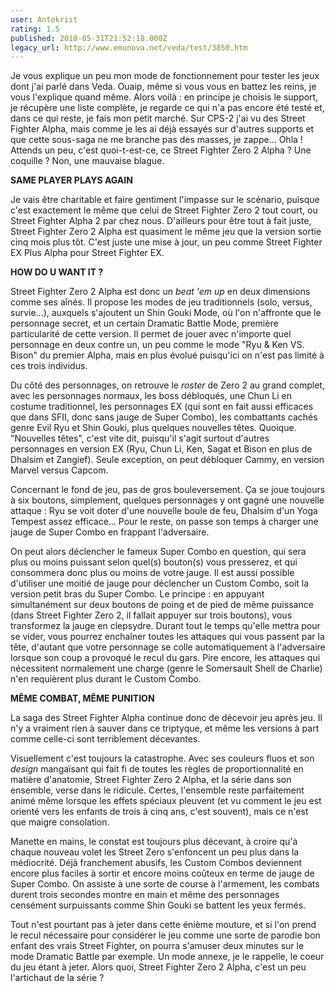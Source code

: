 ```yaml
---
user: Antekrist
rating: 1.5
published: 2010-05-31T21:52:18.000Z
legacy_url: http://www.emunova.net/veda/test/3850.htm
---
```

Je vous explique un peu mon mode de fonctionnement pour tester les jeux dont j'ai parlé dans Veda. Ouaip, même si vous vous en battez les reins, je vous l'explique quand même. Alors voilà : en principe je choisis le support, je récupère une liste complète, je regarde ce qui n'a pas encore été testé et, dans ce qui reste, je fais mon petit marché. Sur CPS-2 j'ai vu des Street Fighter Alpha, mais comme je les ai déjà essayés sur d'autres supports et que cette sous-saga ne me branche pas des masses, je zappe... Ohla ! Attends un peu, c'est quoi-t-est-ce, ce Street Fighter Zero 2 Alpha ? Une coquille ? Non, une mauvaise blague.  

  

**SAME PLAYER PLAYS AGAIN**  

Je vais être charitable et faire gentiment l'impasse sur le scénario, puisque c'est exactement le même que celui de Street Fighter Zero 2 tout court, ou Street Fighter Alpha 2 par chez nous. D'ailleurs pour être tout à fait juste, Street Fighter Zero 2 Alpha est quasiment le même jeu que la version sortie cinq mois plus tôt. C'est juste une mise à jour, un peu comme Street Fighter EX Plus Alpha pour Street Fighter EX.  

  

**HOW DO U WANT IT ?**  

Street Fighter Zero 2 Alpha est donc un _beat 'em up_ en deux dimensions comme ses aînés. Il propose les modes de jeu traditionnels (solo, versus, survie...), auxquels s'ajoutent un Shin Gouki Mode, où l'on n'affronte que le personnage secret, et un certain Dramatic Battle Mode, première particularité de cette version. Il permet de jouer avec n'importe quel personnage en deux contre un, un peu comme le mode "Ryu & Ken VS. Bison" du premier Alpha, mais en plus évolué puisqu'ici on n'est pas limité à ces trois individus.  

Du côté des personnages, on retrouve le _roster_ de Zero 2 au grand complet, avec les personnages normaux, les boss débloqués, une Chun Li en costume traditionnel, les personnages EX (qui sont en fait aussi efficaces que dans SFII, donc sans jauge de Super Combo), les combattants cachés genre Evil Ryu et Shin Gouki, plus quelques nouvelles têtes. Quoique. "Nouvelles têtes", c'est vite dit, puisqu'il s'agit surtout d'autres personnages en version EX (Ryu, Chun Li, Ken, Sagat et Bison en plus de Dhalsim et Zangief). Seule exception, on peut débloquer Cammy, en version Marvel versus Capcom.  

Concernant le fond de jeu, pas de gros bouleversement. Ça se joue toujours à six boutons, simplement, quelques personnages y ont gagné une nouvelle attaque : Ryu se voit doter d'une nouvelle boule de feu, Dhalsim d'un Yoga Tempest assez efficace... Pour le reste, on passe son temps à charger une jauge de Super Combo en frappant l'adversaire.  

On peut alors déclencher le fameux Super Combo en question, qui sera plus ou moins puissant selon quel(s) bouton(s) vous presserez, et qui consommera donc plus ou moins de votre jauge. Il est aussi possible d'utiliser une moitié de jauge pour déclencher un Custom Combo, soit la version petit bras du Super Combo. Le principe : en appuyant simultanément sur deux boutons de poing et de pied de même puissance (dans Street Fighter Zero 2, il fallait appuyer sur trois boutons), vous transformez la jauge en clepsydre. Durant tout le temps qu'elle mettra pour se vider, vous pourrez enchaîner toutes les attaques qui vous passent par la tête, d'autant que votre personnage se colle automatiquement à l'adversaire lorsque son coup a provoqué le recul du gars. Pire encore, les attaques qui nécessitent normalement une charge (genre le Somersault Shell de Charlie) n'en requièrent plus durant le Custom Combo.  

  

**MÊME COMBAT, MÊME PUNITION**  

La saga des Street Fighter Alpha continue donc de décevoir jeu après jeu. Il n'y a vraiment rien à sauver dans ce triptyque, et même les versions à part comme celle-ci sont terriblement décevantes.  

Visuellement c'est toujours la catastrophe. Avec ses couleurs fluos et son _design_ mangaïsant qui fait fi de toutes les règles de proportionnalité en matière d'anatomie, Street Fighter Zero 2 Alpha, et la série dans son ensemble, verse dans le ridicule. Certes, l'ensemble reste parfaitement animé même lorsque les effets spéciaux pleuvent (et vu comment le jeu est orienté vers les enfants de trois à cinq ans, c'est souvent), mais ce n'est que maigre consolation.  

Manette en mains, le constat est toujours plus décevant, à croire qu'à chaque nouveau volet les Street Zero s'enfoncent un peu plus dans la médiocrité. Déjà franchement abusifs, les Custom Combos deviennent encore plus faciles à sortir et encore moins coûteux en terme de jauge de Super Combo. On assiste à une sorte de course à l'armement, les combats durent trois secondes montre en main et même des personnages censément surpuissants comme Shin Gouki se battent les yeux fermés.  

Tout n'est pourtant pas à jeter dans cette énième mouture, et si l'on prend le recul nécessaire pour considérer le jeu comme une sorte de parodie bon enfant des vrais Street Fighter, on pourra s'amuser deux minutes sur le mode Dramatic Battle par exemple. Un mode annexe, je le rappelle, le coeur du jeu étant à jeter. Alors quoi, Street Fighter Zero 2 Alpha, c'est un peu l'artichaut de la série ?